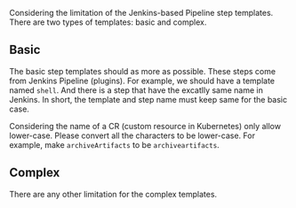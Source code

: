 Considering the limitation of the Jenkins-based Pipeline step templates. There are two types of templates: basic and complex.

## Basic
The basic step templates should as more as possible. These steps come from Jenkins Pipeline (plugins). 
For example, we should have a template named `shell`. And there is a step that have the excatlly same name in Jenkins. 
In short, the template and step name must keep same for the basic case.

Considering the name of a CR (custom resource in Kubernetes) only allow lower-case. Please convert all the characters to be lower-case. 
For example, make `archiveArtifacts` to be `archiveartifacts`.

## Complex
There are any other limitation for the complex templates.
